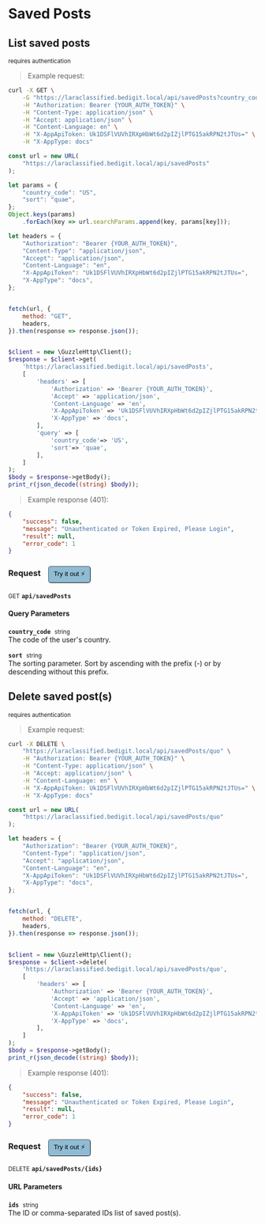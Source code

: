 # Saved Posts


## List saved posts

<small class="badge badge-darkred">requires authentication</small>



> Example request:

```bash
curl -X GET \
    -G "https://laraclassified.bedigit.local/api/savedPosts?country_code=US&sort=quae" \
    -H "Authorization: Bearer {YOUR_AUTH_TOKEN}" \
    -H "Content-Type: application/json" \
    -H "Accept: application/json" \
    -H "Content-Language: en" \
    -H "X-AppApiToken: Uk1DSFlVUVhIRXpHbWt6d2pIZjlPTG15akRPN2tJTUs=" \
    -H "X-AppType: docs"
```

```javascript
const url = new URL(
    "https://laraclassified.bedigit.local/api/savedPosts"
);

let params = {
    "country_code": "US",
    "sort": "quae",
};
Object.keys(params)
    .forEach(key => url.searchParams.append(key, params[key]));

let headers = {
    "Authorization": "Bearer {YOUR_AUTH_TOKEN}",
    "Content-Type": "application/json",
    "Accept": "application/json",
    "Content-Language": "en",
    "X-AppApiToken": "Uk1DSFlVUVhIRXpHbWt6d2pIZjlPTG15akRPN2tJTUs=",
    "X-AppType": "docs",
};


fetch(url, {
    method: "GET",
    headers,
}).then(response => response.json());
```

```php

$client = new \GuzzleHttp\Client();
$response = $client->get(
    'https://laraclassified.bedigit.local/api/savedPosts',
    [
        'headers' => [
            'Authorization' => 'Bearer {YOUR_AUTH_TOKEN}',
            'Accept' => 'application/json',
            'Content-Language' => 'en',
            'X-AppApiToken' => 'Uk1DSFlVUVhIRXpHbWt6d2pIZjlPTG15akRPN2tJTUs=',
            'X-AppType' => 'docs',
        ],
        'query' => [
            'country_code'=> 'US',
            'sort'=> 'quae',
        ],
    ]
);
$body = $response->getBody();
print_r(json_decode((string) $body));
```


> Example response (401):

```json
{
    "success": false,
    "message": "Unauthenticated or Token Expired, Please Login",
    "result": null,
    "error_code": 1
}
```
<div id="execution-results-GETapi-savedPosts" hidden>
    <blockquote>Received response<span id="execution-response-status-GETapi-savedPosts"></span>:</blockquote>
    <pre class="json"><code id="execution-response-content-GETapi-savedPosts"></code></pre>
</div>
<div id="execution-error-GETapi-savedPosts" hidden>
    <blockquote>Request failed with error:</blockquote>
    <pre><code id="execution-error-message-GETapi-savedPosts"></code></pre>
</div>
<form id="form-GETapi-savedPosts" data-method="GET" data-path="api/savedPosts" data-authed="1" data-hasfiles="0" data-headers='{"Authorization":"Bearer {YOUR_AUTH_TOKEN}","Content-Type":"application\/json","Accept":"application\/json","Content-Language":"en","X-AppApiToken":"Uk1DSFlVUVhIRXpHbWt6d2pIZjlPTG15akRPN2tJTUs=","X-AppType":"docs"}' onsubmit="event.preventDefault(); executeTryOut('GETapi-savedPosts', this);">
<h3>
    Request&nbsp;&nbsp;&nbsp;
        <button type="button" style="background-color: #8fbcd4; padding: 5px 10px; border-radius: 5px; border-width: thin;" id="btn-tryout-GETapi-savedPosts" onclick="tryItOut('GETapi-savedPosts');">Try it out ⚡</button>
    <button type="button" style="background-color: #c97a7e; padding: 5px 10px; border-radius: 5px; border-width: thin;" id="btn-canceltryout-GETapi-savedPosts" onclick="cancelTryOut('GETapi-savedPosts');" hidden>Cancel</button>&nbsp;&nbsp;
    <button type="submit" style="background-color: #6ac174; padding: 5px 10px; border-radius: 5px; border-width: thin;" id="btn-executetryout-GETapi-savedPosts" hidden>Send Request 💥</button>
    </h3>
<p>
<small class="badge badge-green">GET</small>
 <b><code>api/savedPosts</code></b>
</p>
<p>
<label id="auth-GETapi-savedPosts" hidden>Authorization header: <b><code>Bearer </code></b><input type="text" name="Authorization" data-prefix="Bearer " data-endpoint="GETapi-savedPosts" data-component="header"></label>
</p>
<h4 class="fancy-heading-panel"><b>Query Parameters</b></h4>
<p>
<b><code>country_code</code></b>&nbsp;&nbsp;<small>string</small>  &nbsp;
<input type="text" name="country_code" data-endpoint="GETapi-savedPosts" data-component="query" required  hidden>
<br>
The code of the user's country.
</p>
<p>
<b><code>sort</code></b>&nbsp;&nbsp;<small>string</small>  &nbsp;
<input type="text" name="sort" data-endpoint="GETapi-savedPosts" data-component="query" required  hidden>
<br>
The sorting parameter. Sort by ascending with the prefix (-) or by descending without this prefix.
</p>
</form>


## Delete saved post(s)

<small class="badge badge-darkred">requires authentication</small>



> Example request:

```bash
curl -X DELETE \
    "https://laraclassified.bedigit.local/api/savedPosts/quo" \
    -H "Authorization: Bearer {YOUR_AUTH_TOKEN}" \
    -H "Content-Type: application/json" \
    -H "Accept: application/json" \
    -H "Content-Language: en" \
    -H "X-AppApiToken: Uk1DSFlVUVhIRXpHbWt6d2pIZjlPTG15akRPN2tJTUs=" \
    -H "X-AppType: docs"
```

```javascript
const url = new URL(
    "https://laraclassified.bedigit.local/api/savedPosts/quo"
);

let headers = {
    "Authorization": "Bearer {YOUR_AUTH_TOKEN}",
    "Content-Type": "application/json",
    "Accept": "application/json",
    "Content-Language": "en",
    "X-AppApiToken": "Uk1DSFlVUVhIRXpHbWt6d2pIZjlPTG15akRPN2tJTUs=",
    "X-AppType": "docs",
};


fetch(url, {
    method: "DELETE",
    headers,
}).then(response => response.json());
```

```php

$client = new \GuzzleHttp\Client();
$response = $client->delete(
    'https://laraclassified.bedigit.local/api/savedPosts/quo',
    [
        'headers' => [
            'Authorization' => 'Bearer {YOUR_AUTH_TOKEN}',
            'Accept' => 'application/json',
            'Content-Language' => 'en',
            'X-AppApiToken' => 'Uk1DSFlVUVhIRXpHbWt6d2pIZjlPTG15akRPN2tJTUs=',
            'X-AppType' => 'docs',
        ],
    ]
);
$body = $response->getBody();
print_r(json_decode((string) $body));
```


> Example response (401):

```json
{
    "success": false,
    "message": "Unauthenticated or Token Expired, Please Login",
    "result": null,
    "error_code": 1
}
```
<div id="execution-results-DELETEapi-savedPosts--ids-" hidden>
    <blockquote>Received response<span id="execution-response-status-DELETEapi-savedPosts--ids-"></span>:</blockquote>
    <pre class="json"><code id="execution-response-content-DELETEapi-savedPosts--ids-"></code></pre>
</div>
<div id="execution-error-DELETEapi-savedPosts--ids-" hidden>
    <blockquote>Request failed with error:</blockquote>
    <pre><code id="execution-error-message-DELETEapi-savedPosts--ids-"></code></pre>
</div>
<form id="form-DELETEapi-savedPosts--ids-" data-method="DELETE" data-path="api/savedPosts/{ids}" data-authed="1" data-hasfiles="0" data-headers='{"Authorization":"Bearer {YOUR_AUTH_TOKEN}","Content-Type":"application\/json","Accept":"application\/json","Content-Language":"en","X-AppApiToken":"Uk1DSFlVUVhIRXpHbWt6d2pIZjlPTG15akRPN2tJTUs=","X-AppType":"docs"}' onsubmit="event.preventDefault(); executeTryOut('DELETEapi-savedPosts--ids-', this);">
<h3>
    Request&nbsp;&nbsp;&nbsp;
        <button type="button" style="background-color: #8fbcd4; padding: 5px 10px; border-radius: 5px; border-width: thin;" id="btn-tryout-DELETEapi-savedPosts--ids-" onclick="tryItOut('DELETEapi-savedPosts--ids-');">Try it out ⚡</button>
    <button type="button" style="background-color: #c97a7e; padding: 5px 10px; border-radius: 5px; border-width: thin;" id="btn-canceltryout-DELETEapi-savedPosts--ids-" onclick="cancelTryOut('DELETEapi-savedPosts--ids-');" hidden>Cancel</button>&nbsp;&nbsp;
    <button type="submit" style="background-color: #6ac174; padding: 5px 10px; border-radius: 5px; border-width: thin;" id="btn-executetryout-DELETEapi-savedPosts--ids-" hidden>Send Request 💥</button>
    </h3>
<p>
<small class="badge badge-red">DELETE</small>
 <b><code>api/savedPosts/{ids}</code></b>
</p>
<p>
<label id="auth-DELETEapi-savedPosts--ids-" hidden>Authorization header: <b><code>Bearer </code></b><input type="text" name="Authorization" data-prefix="Bearer " data-endpoint="DELETEapi-savedPosts--ids-" data-component="header"></label>
</p>
<h4 class="fancy-heading-panel"><b>URL Parameters</b></h4>
<p>
<b><code>ids</code></b>&nbsp;&nbsp;<small>string</small>  &nbsp;
<input type="text" name="ids" data-endpoint="DELETEapi-savedPosts--ids-" data-component="url" required  hidden>
<br>
The ID or comma-separated IDs list of saved post(s).
</p>
</form>



